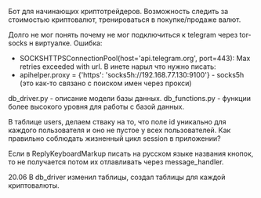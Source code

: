 Бот для начинающих криптотрейдеров.
Возможность следить за стоимостью криптовалют, тренироваться в покупке/продаже валют.

Долго не мог понять почему не мог подключиться к telegram через tor-socks н виртуалке. Ошибка:
 - SOCKSHTTPSConnectionPool(host='api.telegram.org', port=443): Max retries exceeded with url.
В инете нарыл что нужно писать:
 - apihelper.proxy = {'https': 'socks5h://192.168.77.130:9100'} - socks5h (это как-то связано с поиском имен через прокси)

db_driver.py - описание модели базы данных.
db_functions.py - функции более высокого уровня для работы с базой данных.

В таблице users, делаем стваку на то, что поле id уникально для каждого пользователя и оно не пустое у всех пользователей.
Как правильно соблюдать жизненный цикл session в приложении?

Если в ReplyKeyboardMarkup писать на русском языке названия кнопок, то не получается потом их отлавливать через message_handler.

20.06
В db_driver изменил таблицы, создал таблицы для каждой криптовалюты.